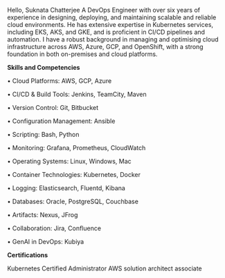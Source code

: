 Hello, Suknata Chatterjee
A DevOps Engineer with over six years of experience in designing, deploying, and maintaining scalable and reliable cloud environments. He has extensive expertise in Kubernetes services, including EKS, AKS, and GKE, and is proficient in CI/CD pipelines and automation. I  have a robust background in managing and optimising cloud infrastructure across AWS, Azure, GCP, and OpenShift, with a strong foundation in both on-premises and cloud platforms.


**Skills and Competencies**

• Cloud Platforms: AWS, GCP, Azure

• CI/CD & Build Tools: Jenkins, TeamCity, Maven

• Version Control: Git, Bitbucket

• Configuration Management: Ansible

• Scripting: Bash, Python

• Monitoring: Grafana, Prometheus, CloudWatch

• Operating Systems: Linux, Windows, Mac

• Container Technologies: Kubernetes, Docker

• Logging: Elasticsearch, Fluentd, Kibana

• Databases: Oracle, PostgreSQL, Couchbase

• Artifacts: Nexus, JFrog

• Collaboration: Jira, Confluence

• GenAI in DevOps: Kubiya



**Certifications**

Kubernetes Certified Administrator
AWS solution architect associate
